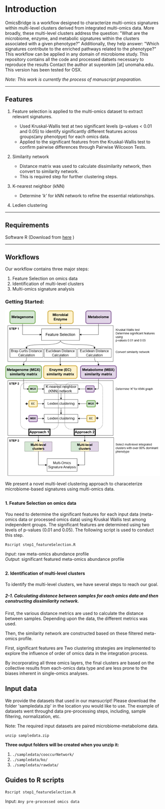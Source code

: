 # Introduction

OmicsBridge is a workflow designed to characterize multi-omics signatures within multi-level clusters derived from integrated multi-omics data. More broadly, these multi-level clusters address the question: "What are the microbiome, enzyme, and metabolic signatures within the clusters associated with a given phenotype?" Additionally, they help answer: "Which signatures contribute to the enriched pathways related to the phenotype?"
This workflow can be applied in any domain of microbiome study. 
This repository contains all the code and processed datsets necessary to reproduce the results
Contact the author at suyeonkim [at] unomaha.edu. This version has been tested for OSX. 

*Note: This work is currently the process of manuscript preparation.*

----------------------------------------------------------------------
## Features 
1. Feature selection is applied to the multi-omics dataset to extract relevant signatures.
   - Used Kruskal-Wallis test at two significant levels (p-values < 0.01 and 0.05) to identify significantly different features across groups(any phenotpye) for each omics data.
   - Applied to the significant features from the Kruskal-Wallis test to confirm pairwise differences through Pairwise Wilcoxon Tests.
  
2. Similarity network
   - Distance matrix was used to calculate dissimilarity network, then convert to similarity network.
   - This is required step for further clustering steps.
  
3. K-nearest neighbor (kNN)
   - Determine _'k'_ for kNN network to refine the essential relationships.

4. Ledien clustering
  
----------------------------------------------------------------------
## Requirements
Software R (Download from [here](https://www.r-project.org/) )

----------------------------------------------------------------------
## Workflows
Our workflow contains three major steps:

1. Feature Selection on omics data
2. Identification of multi-level clusters
3. Multi-omics signature analysis

### Getting Started:
![Overview](https://github.com/skimicrobe/OmicsBridge/blob/main/OverviewWorkflow.png)

We present a novel multi-level clustering approach to characeterize microbiome-based signatures using multi-omics data. 

##
#### 1. Feature Selection on omics data 
You need to determine the significant features for each input data (meta-omics data or processed omics data) using Kruskal Wallis test among independent groups. 
The significant features are determined using two levels of p-values (0.01 and 0.05). The following script is used to conduct this step. 

```
Rscript step1_featureSelection.R
```
_Input_: raw meta-omics abundance profile \
_Output_: significant featured meta-omics abundance profile 

##
#### 2. Identification of multi-level clusters 
To identify the multi-level clusters, we have several steps to reach our goal. 
##### 2-1. Calculating distance between samples for each omics data and then constructing dissimilarity network. 
First, the various distance metrics are used to calculate the distance between samples. Depending upon the data, the different metrics was used. 






Then, the similarity network are constructed based on these filtered meta-omics profile. 


First, significant features are Two clustering strategies are implemented to explore the influence of order of omics data in the integration process.


By incorporating all three omics layers, the final clusters are based on the collective results from each-omics data type and are less prone to the biases inherent in single-omics analyses. 

## Input data  
We provide the datasets that used in our mansucript! Please download the folder 'sampledata.zip' in the location you would like to use. 
The example of datasets went throughd data pre-processing steps, including, sample filtering, normalization, etc.

Note: The required input datasets are paired microbiome-metabolome data.
```
unzip sampledata.zip 
```
**Three output folders will be created when you unzip it:**
 1. `./sampledata/cooccurNetwork/`
 2. `./sampledata/ko/`
 3. `./sampledata/rawdata/`


## Guides to R scripts 
```
Rscript step1_featureSelection.R
```
Input: ```Any pre-processed omics data```
